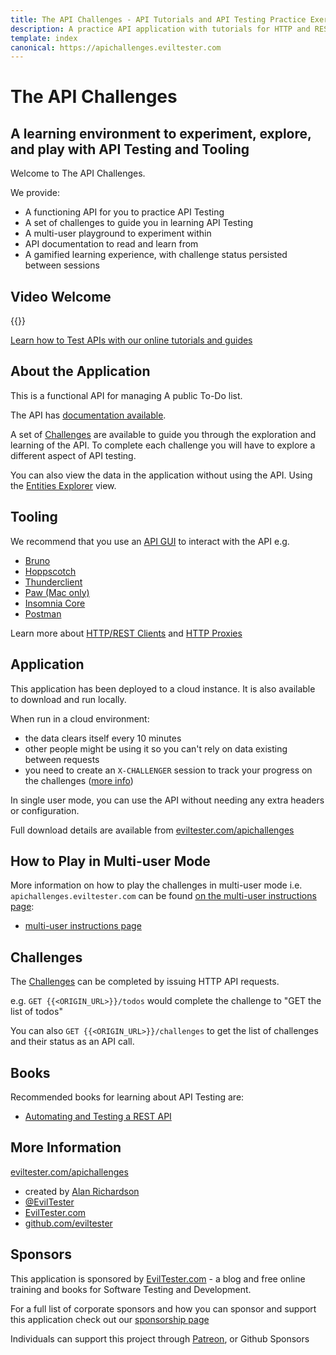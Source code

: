 ```yaml
---
title: The API Challenges - API Tutorials and API Testing Practice Exercises
description: A practice API application with tutorials for HTTP and REST APIs. Guided exercises and gamification hands on learning path.
template: index
canonical: https://apichallenges.eviltester.com
---
```


# The API Challenges

## A learning environment to experiment, explore, and play with API Testing and Tooling

Welcome to The API Challenges.

We provide:

- A functioning API for you to practice API Testing
- A set of challenges to guide you in learning API Testing
- A multi-user playground to experiment within
- API documentation to read and learn from
- A gamified learning experience, with challenge status persisted between sessions

## Video Welcome

{{<youtube-embed key="7HN9f5JLt0g" title="API Challenges Overview Video">}}

[Learn how to Test APIs with our online tutorials and guides](/learning)

## About the Application

This is a functional API for managing A public To-Do list.

The API has [documentation available](/docs).

A set of [Challenges](/gui/challenges) are available to guide you through the exploration and learning of the API. To complete each challenge you will have to explore a different aspect of API testing.

You can also view the data in the application without using the API. Using the [Entities Explorer](/gui/entities) view.

## Tooling

We recommend that you use an [API GUI](/tools/clients) to interact with the API e.g.

- [Bruno](https://www.usebruno.com/)
- [Hoppscotch](https://hoppscotch.io/)
- [Thunderclient](https://www.thunderclient.com/)
- [Paw (Mac only)](https://paw.cloud/)
- [Insomnia Core](https://insomnia.rest/)
- [Postman](https://www.postman.com/)

Learn more about [HTTP/REST Clients](/tools/clients) and [HTTP Proxies](/tools/proxies)

## Application

This application has been deployed to a cloud instance. It is also available to download and run locally.

When run in a cloud environment:

- the data clears itself every 10 minutes
- other people might be using it so you can't rely on data existing between requests
- you need to create an `X-CHALLENGER` session to track your progress on the challenges ([more info](/gui/multiuser))

In single user mode, you can use the API without needing any extra headers or configuration.

Full download details are available from [eviltester.com/apichallenges](https://eviltester.com/apichallenges)

## How to Play in Multi-user Mode

More information on how to play the challenges in multi-user mode i.e. `apichallenges.eviltester.com` can be found [on the multi-user instructions page](/gui/multiuser):

- [multi-user instructions page](/gui/multiuser)

## Challenges

The [Challenges](/gui/challenges) can be completed by issuing HTTP API requests.

e.g. `GET {{<ORIGIN_URL>}}/todos` would complete the challenge to "GET the list of todos"

You can also `GET {{<ORIGIN_URL>}}/challenges` to get the list of challenges and their status as an API call.

## Books

Recommended books for learning about API Testing are:

- [Automating and Testing a REST API](https://compendiumdev.co.uk/page.php?title=tracksrestapibook)

## More Information

[eviltester.com/apichallenges](https://eviltester.com/apichallenges)

- created by [Alan Richardson](https://www.linkedin.com/in/eviltester/)
- [@EvilTester](https://twitter.com/eviltester)
- [EvilTester.com](https://eviltester.com)
- [github.com/eviltester](https://github.com/eviltester)

## Sponsors

This application is sponsored by [EvilTester.com](https://eviltester.com) - a blog and free online training and books for Software Testing and Development.

For a full list of corporate sponsors and how you can sponsor and support this application check out our [sponsorship page](/sponsors)

Individuals can support this project through [Patreon](https://patreon.com/eviltester), or Github Sponsors